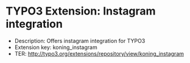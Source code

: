 # TYPO3 Extension: Instagram integration
  * Description: Offers instagram integration for TYPO3
  * Extension key: koning_instagram
  * TER: http://typo3.org/extensions/repository/view/koning_instagram